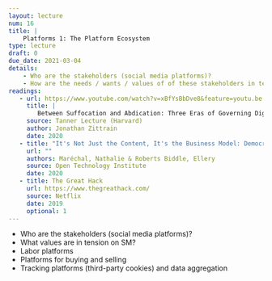 ```yaml
---
layout: lecture
num: 16
title: |
    Platforms 1: The Platform Ecosystem
type: lecture
draft: 0
due_date: 2021-03-04
details: 
    - Who are the stakeholders (social media platforms)?
    - How are the needs / wants / values of of these stakeholders in tension with one another?
readings:
   - url: https://www.youtube.com/watch?v=xBfYsBbDve8&feature=youtu.be
     title: |
        Between Suffocation and Abdication: Three Eras of Governing Digital Platforms (video lecture)
     source: Tanner Lecture (Harvard)
     author: Jonathan Zittrain
     date: 2020
   - title: "It's Not Just the Content, It's the Business Model: Democracy’s Online Speech Challenge"
     url: ""
     authors: Maréchal, Nathalie & Roberts Biddle, Ellery
     source: Open Technology Institute
     date: 2020
   - title: The Great Hack
     url: https://www.thegreathack.com/
     source: Netflix
     date: 2019
     optional: 1
---
```


* Who are the stakeholders (social media platforms)?
* What values are in tension on SM?
* Labor platforms
* Platforms for buying and selling
* Tracking platforms (third-party cookies) and data aggregation
